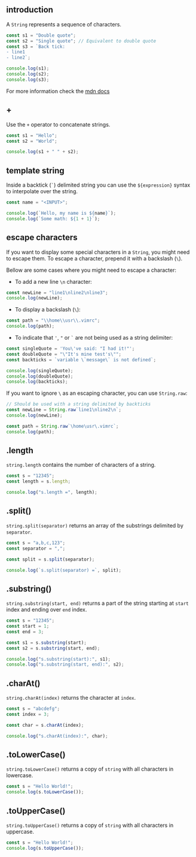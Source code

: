 ## introduction

A `String` represents a sequence of characters.

```javascript
const s1 = "Double quote";
const s2 = "Single quote"; // Equivalent to double quote
const s3 = `Back tick:
- line1
- line2`;

console.log(s1);
console.log(s2);
console.log(s3);
```

For more information check the [mdn docs](https://developer.mozilla.org/en-US/docs/Web/JavaScript/Reference/Global_Objects/String)

## +

Use the `+` operator to concatenate strings.

```javascript
const s1 = "Hello";
const s2 = "World";

console.log(s1 + " " + s2);
```

## template string

Inside a backtick (`` ` ``) delimited string you can use the `${expression}` syntax to interpolate over the string.

```javascript
const name = "<INPUT>";

console.log(`Hello, my name is ${name}`);
console.log(`Some math: ${1 + 1}`);
```

## escape characters

If you want to display some special characters in a `String`, you might need to escape them. To escape a character, prepend it with a backslash (`\`).

Bellow are some cases where you might need to escape a character:

- To add a new line `\n` character:

```javascript
const newLine = "line1\nline2\nline3";
console.log(newLine);
```

- To display a backslash (`\`):

```javascript
const path = "\\home\\usr\\.vimrc";
console.log(path);
```

- To indicate that `'`, `"` or `` ` `` are not being used as a string delimiter:

```javascript
const singleQuote = 'You\'ve said: "I had it!"';
const doubleQuote = "\"It's mine test's\"";
const backticks = `variable \`message\` is not defined`;

console.log(singleQuote);
console.log(doubleQuote);
console.log(backticks);
```

If you want to ignore `\` as an escaping character, you can use `String.raw`:

```javascript
// Should be used with a string delimited by backticks
const newLine = String.raw`line1\nline2\n`;
console.log(newLine);

const path = String.raw`\home\usr\.vimrc`;
console.log(path);
```

## .length

`string.length` contains the number of characters of a string.

```javascript
const s = "12345";
const length = s.length;

console.log("s.length =", length);
```

## .split()

`string.split(separator)` returns an array of the substrings delimited by `separator`.

```javascript
const s = "a,b,c,123";
const separator = ",";

const split = s.split(separator);

console.log(`s.split(separator) =`, split);
```

## .substring()

`string.substring(start, end)` returns a part of the string starting at `start` index and ending over `end` index.

```javascript
const s = "12345";
const start = 1;
const end = 3;

const s1 = s.substring(start);
const s2 = s.substring(start, end);

console.log("s.substring(start):", s1);
console.log("s.substring(start, end):", s2);
```

## .charAt()

`string.charAt(index)` returns the character at `index`.

```javascript
const s = "abcdefg";
const index = 3;

const char = s.charAt(index);

console.log("s.charAt(index):", char);
```

## .toLowerCase()

`string.toLowerCase()` returns a copy of `string` with all characters in lowercase.

```javascript
const s = "Hello World!";
console.log(s.toLowerCase());
```

## .toUpperCase()

`string.toUpperCase()` returns a copy of `string` with all characters in uppercase.

```javascript
const s = "Hello World!";
console.log(s.toUpperCase());
```
